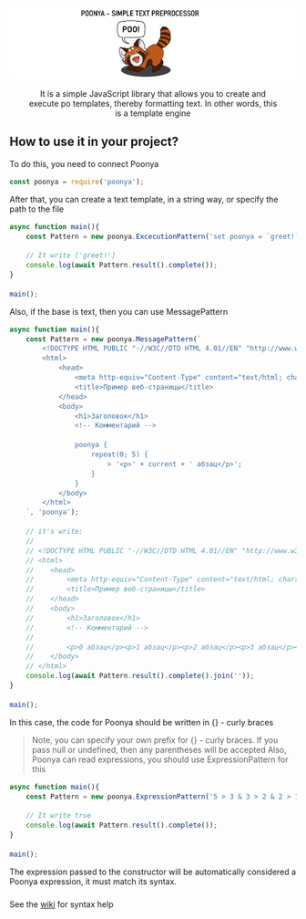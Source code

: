 ![poo](./data/header_document_image.png)

<p style="text-align: center;padding: 0 2em;">It is a simple JavaScript library that allows you to create and execute po templates, thereby formatting text. In other words, this is a template engine</p>

## How to use it in your project?
To do this, you need to connect Poonya
```js
const poonya = require('poonya');
```
After that, you can create a text template, in a string way, or specify the path to the file
```js
async function main(){
    const Pattern = new poonya.ExcecutionPattern('set poonya = `greet!`;> poonya;');

    // It write ['greet!']
    console.log(await Pattern.result().complete());
}

main();
```
Also, if the base is text, then you can use MessagePattern
```js
async function main(){
    const Pattern = new poonya.MessagePattern(`
        <!DOCTYPE HTML PUBLIC "-//W3C//DTD HTML 4.01//EN" "http://www.w3.org/TR/html4/strict.dtd">
        <html>
            <head>
                <meta http-equiv="Content-Type" content="text/html; charset=utf-8">
                <title>Пример веб-страницы</title>
            </head>
            <body>
                <h1>Заголовок</h1>
                <!-- Комментарий -->

                poonya {
                    repeat(0; 5) {
                        > '<p>' + current + ' абзац</p>';
                    }
                }
            </body>
        </html>
    `, 'poonya');

    // it's write:
    //
    // <!DOCTYPE HTML PUBLIC "-//W3C//DTD HTML 4.01//EN" "http://www.w3.org/TR/html4/strict.dtd">
    // <html>
    //    <head>
    //        <meta http-equiv="Content-Type" content="text/html; charset=utf-8">
    //        <title>Пример веб-страницы</title>
    //    </head>
    //    <body>
    //        <h1>Заголовок</h1>
    //        <!-- Комментарий -->
    //
    //        <p>0 абзац</p><p>1 абзац</p><p>2 абзац</p><p>3 абзац</p><p>4 абзац</p>
    //    </body>
    // </html>
    console.log(await Pattern.result().complete().join(''));
}

main();
```
In this case, the code for Poonya should be written in {} - curly braces
> Note, you can specify your own prefix for {} - curly braces. If you pass null or undefined, then any parentheses will be accepted
Also, Poonya can read expressions, you should use ExpressionPattern for this
```js
async function main(){
    const Pattern = new poonya.ExpressionPattern('5 > 3 & 3 > 2 & 2 > 1');

    // It write true
    console.log(await Pattern.result().complete());
}

main();
```

The expression passed to the constructor will be automatically considered a Poonya expression, it must match its syntax.
###
See the [wiki](https://github.com/AseWhy/Poonya/wiki) for syntax help